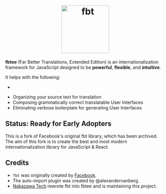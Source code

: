 <h1 align="center">
  <img src="https://facebook.github.io/fbt/img/fbt.png" height="150" width="150" alt="fbt"/>
</h1>

**fbtee** (Far Better Translations, Extended Edition) is an internationalization framework for JavaScript designed to be **powerful**, **flexible**, and **intuitive**.

It helps with the following:

-

* Organizing your source text for translation
* Composing grammatically correct translatable User Interfaces
* Eliminating verbose boilerplate for generating User Interfaces

## Status: Ready for Early Adopters

This is a fork of Facebook's original fbt library, which has been archived. The aim of this fork is to create the best and most modern internationalization library for JavaScript & React.

## Credits

- `fbt` was originally created by [Facebook](https://github.com/facebook/fbt).
- The auto-import plugin was created by @alexandernanberg.
- [Nakazawa Tech](https://nkzw.tech) rewrote fbt into fbtee and is maintaining this project.
